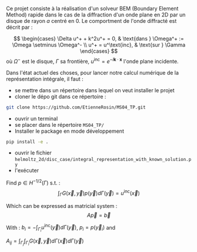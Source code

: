Ce projet consiste à la réalisation d'un solveur BEM (Boundary Element Method) rapide dans le cas de la diffraction d'un onde plane en 2D par un disque de rayon $a$ centré en 0. Le comportment de l'onde diffracté est décrit par :


$$
\begin{cases}
\Delta u^+ + k^2u^+ = 0, & \text{dans } \Omega^+ := \Omega \setminus \Omega^- \\
                u^+ = u^\text{inc}, &  \text{sur } \Gamma
\end{cases}
$$
où $\Omega^-$ est le disque, $\Gamma$ sa frontière, $u^\text{inc} = e^{-i \boldsymbol{k}\cdot \boldsymbol{x}}$ l'onde plane incidente.




Dans l'état actuel des choses, pour lancer notre calcul numérique de la représentation intégrale, il faut :
- se mettre dans un répertoire dans lequel on veut installer le projet
- cloner le dépo git dans ce répertoire : 
~~~bash
git clone https://github.com/EtienneRosin/MS04_TP.git
~~~

- ouvrir un terminal
- se placer dans le répertoire `MS04_TP/`
- Installer le package en mode développement
~~~bash
pip install -e .
~~~
- ouvrir le fichier `helmoltz_2d/disc_case/integral_representation_with_known_solution.py`
- l'exécuter




Find $p \in H^{-1/2}(\Gamma)$ s.t. :
$$\displaystyle \int_\Gamma G(\vec{x}, \vec{y})p(\vec{y}) d \Gamma(\vec{y}) = u^{\text{inc}}(\vec{x})$$
                
Which can be expressed as matricial system :
$$A\vec{p} = \vec{b}$$

With : 
$\displaystyle b_i = - \int_{\Gamma_i} u^{\text{inc}}(\vec{y}) d \Gamma(\vec{y})$, $p_i = p(\vec{y}_i)$ and 

$\displaystyle A_{ij} = \int_{\Gamma_j}\int_{\Gamma_i}G(\vec{x}, \vec{y})d \Gamma(\vec{x})d \Gamma(\vec{y})$